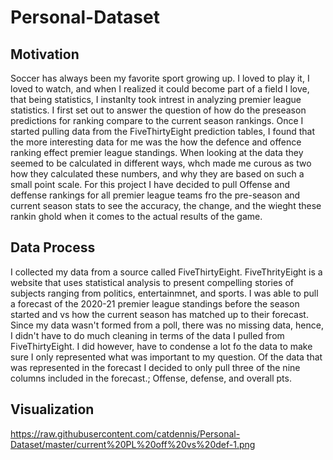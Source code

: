 # Personal-Dataset
## Motivation
Soccer has always been my favorite sport growing up. I loved to play it, I loved to watch, and when I realized it could become part of a field I love, that being statistics, I instanlty took intrest in analyzing premier league statistics. I first set out to answer the question of how do the preseason predictions for ranking compare to the current season rankings. Once I started pulling data from the FiveThirtyEight prediction tables, I found that the more interesting data for me was the how the defence and offence ranking effect premier league standings. When looking at the data they seemed to be calculated in different ways, whch made me curous as two how they calculated these numbers, and why they are based on such a small point scale. For this project I have decided to pull Offense and deffense rankings for all premier league teams fro the pre-season and current season stats to see the accuracy, the change, and the wieght these rankin ghold when it comes to the actual results of the game.

## Data Process
I collected my data from a source called FiveThirtyEight. FiveThrityEight is a website that uses statistical analysis to present compelling stories of subjects ranging from politics, entertainmnet, and sports. I was able to pull a forecast of the 2020-21 premier league standings before the season started and vs how the current season has matched up to their forecast. Since my data wasn't formed from a poll, there was no missing data, hence, I didn't have to do much cleaning in terms of the data I pulled from FiveThirtyEight. I did however, have to condense a lot fo the data to make sure I only represented what was important to my question. Of the data that was represented in the forecast I decided to only pull three of the nine columns included in the forecast.; Offense, defense, and overall pts. 

## Visualization
https://raw.githubusercontent.com/catdennis/Personal-Dataset/master/current%20PL%20off%20vs%20def-1.png



